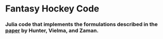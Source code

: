 # Fantasy Hockey Code

### Julia code that implements the formulations described in the [paper](http://zlisto.scripts.mit.edu/home/) by Hunter, Vielma, and Zaman. 

